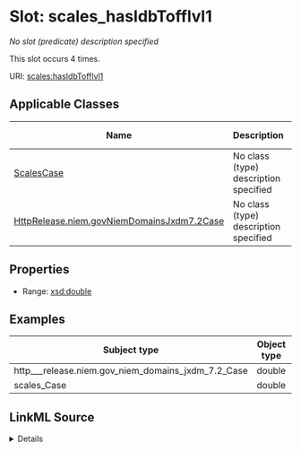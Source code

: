 

# Slot: scales_hasIdbTofflvl1


_No slot (predicate) description specified_






This slot occurs 4 times.


URI: [scales:hasIdbTofflvl1](http://schemas.scales-okn.org/rdf/scales#hasIdbTofflvl1)



<!-- no inheritance hierarchy -->





## Applicable Classes

| Name | Description | Modifies Slot |
| --- | --- | --- |
| [ScalesCase](../classes/ScalesCase.md) | No class (type) description specified |  yes  |
| [HttpRelease.niem.govNiemDomainsJxdm7.2Case](../classes/HttpRelease.niem.govNiemDomainsJxdm7.2Case.md) | No class (type) description specified |  yes  |







## Properties

* Range: [xsd:double](http://www.w3.org/2001/XMLSchema#double)






## Examples

| Subject type | Object type | Example subject | Example object | Occurrences |
| --- | --- | --- | --- | --- |
| http___release.niem.gov_niem_domains_jxdm_7.2_Case | double | scales:/CaseCriminal | -8.0 | 4 |
| scales_Case | double | scales:/CaseCriminal | -8.0 | 4 |




## LinkML Source

<details>

```yaml
name: scales_hasIdbTofflvl1
annotations:
  count:
    tag: count
    value: 4
description: No slot (predicate) description specified
examples:
- object:
    example_object: '-8.0'
    example_object_type: double
    example_predicate: scales:hasIdbTofflvl1
    example_subject: scales:/CaseCriminal
    example_subject_type: http___release.niem.gov_niem_domains_jxdm_7.2_Case
- object:
    example_object: '-8.0'
    example_object_type: double
    example_predicate: scales:hasIdbTofflvl1
    example_subject: scales:/CaseCriminal
    example_subject_type: scales_Case
from_schema: scales-kg
rank: 1000
slot_uri: scales:hasIdbTofflvl1
alias: scales_hasIdbTofflvl1
domain_of:
- http___release.niem.gov_niem_domains_jxdm_7.2_Case
- scales_Case
range: double

```
</details>